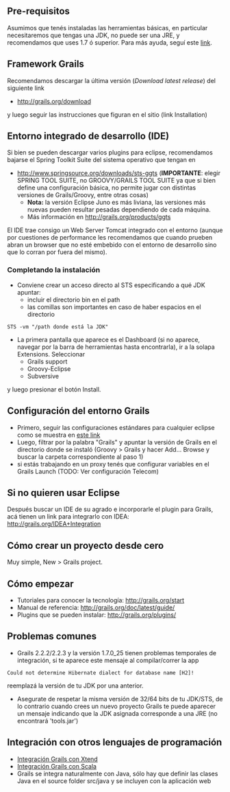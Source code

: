 Pre-requisitos
--------------

Asumimos que tenés instaladas las herramientas básicas, en particular necesitaremos que tengas una JDK, no puede ser una JRE, y recomendamos que uses 1.7 ó superior. Para más ayuda, seguí este [link](preparacion-de-un-entorno-de-desarrollo-java.html).

Framework Grails
----------------

Recomendamos descargar la última versión (*Download latest release*) del siguiente link

-   <http://grails.org/download>

y luego seguir las instrucciones que figuran en el sitio (link Installation)

Entorno integrado de desarrollo (IDE)
-------------------------------------

Si bien se pueden descargar varios plugins para eclipse, recomendamos bajarse el Spring Toolkit Suite del sistema operativo que tengan en

-   <http://www.springsource.org/downloads/sts-ggts> (**IMPORTANTE**: elegir SPRING TOOL SUITE, no GROOVY/GRAILS TOOL SUITE ya que si bien define una configuración básica, no permite jugar con distintas versiones de Grails/Groovy, entre otras cosas)
    -   **Nota:** la versión Eclipse Juno es más liviana, las versiones más nuevas pueden resultar pesadas dependiendo de cada máquina.
    -   Más información en <http://grails.org/products/ggts>

El IDE trae consigo un Web Server Tomcat integrado con el entorno (aunque por cuestiones de performance les recomendamos que cuando prueben abran un browser que no esté embebido con el entorno de desarrollo sino que lo corran por fuera del mismo).

### Completando la instalación

-   Conviene crear un acceso directo al STS especificando a qué JDK apuntar:
    -   incluir el directorio bin en el path
    -   las comillas son importantes en caso de haber espacios en el directorio

`STS -vm "/path donde está la JDK" `

-   La primera pantalla que aparece es el Dashboard (si no aparece, navegar por la barra de herramientas hasta encontrarla), ir a la solapa Extensions. Seleccionar
    -   Grails support
    -   Groovy-Eclipse
    -   Subversive

y luego presionar el botón Install.

Configuración del entorno Grails
--------------------------------

-   Primero, seguir las configuraciones estándares para cualquier eclipse como se muestra en [este link](preparacion-de-un-entorno-de-desarrollo-java-configuraciones-adicionales.html)
-   Luego, filtrar por la palabra "Grails" y apuntar la versión de Grails en el directorio donde se instaló (Groovy &gt; Grails y hacer Add... Browse y buscar la carpeta correspondiente al paso 1)
-   si estás trabajando en un proxy tenés que configurar variables en el Grails Launch (TODO: Ver configuración Telecom)

Si no quieren usar Eclipse
--------------------------

Después buscar un IDE de su agrado e incorporarle el plugin para Grails, acá tienen un link para integrarlo con IDEA: <http://grails.org/IDEA+Integration>

Cómo crear un proyecto desde cero
---------------------------------

Muy simple, New &gt; Grails project.

Cómo empezar
------------

-   Tutoriales para conocer la tecnología: <http://grails.org/start>
-   Manual de referencia: <http://grails.org/doc/latest/guide/>
-   Plugins que se pueden instalar: <http://grails.org/plugins/>

Problemas comunes
-----------------

-   Grails 2.2.2/2.2.3 y la versión 1.7.0\_25 tienen problemas temporales de integración, si te aparece este mensaje al compilar/correr la app

`Could not determine Hibernate dialect for database name [H2]!`

reemplazá la versión de tu JDK por una anterior.

-   Asegurate de respetar la misma versión de 32/64 bits de tu JDK/STS, de lo contrario cuando crees un nuevo proyecto Grails te puede aparecer un mensaje indicando que la JDK asignada corresponde a una JRE (no encontrará 'tools.jar')

Integración con otros lenguajes de programación
-----------------------------------------------

-   [Integración Grails con Xtend](integracion-grails-con-xtend.html)
-   [Integración Grails con Scala](integracion-grails-con-scala.html)
-   Grails se integra naturalmente con Java, sólo hay que definir las clases Java en el source folder src/java y se incluyen con la aplicación web

